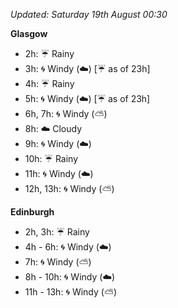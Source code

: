 *Updated: Saturday 19th August 00:30*

**Glasgow**

* 2h: :umbrella: Rainy
* 3h: :cyclone: Windy (:cloud:) [:umbrella: as of 23h]
* 4h: :umbrella: Rainy
* 5h: :cyclone: Windy (:cloud:) [:umbrella: as of 23h]
* 6h, 7h: :cyclone: Windy (:partly_sunny:)
* 8h: :cloud: Cloudy
* 9h: :cyclone: Windy (:cloud:)
* 10h: :umbrella: Rainy
* 11h: :cyclone: Windy (:cloud:)
* 12h, 13h: :cyclone: Windy (:partly_sunny:)

**Edinburgh**

* 2h, 3h: :umbrella: Rainy
* 4h - 6h: :cyclone: Windy (:cloud:)
* 7h: :cyclone: Windy (:partly_sunny:)
* 8h - 10h: :cyclone: Windy (:cloud:)
* 11h - 13h: :cyclone: Windy (:partly_sunny:)
